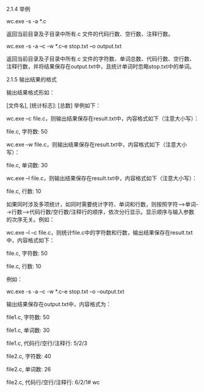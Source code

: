 2.1.4 举例

wc.exe -s -a *.c

返回当前目录及子目录中所有.c 文件的代码行数、空行数、注释行数。

wc.exe -s -a –c -w *.c–e stop.txt –o output.txt

返回当前目录及子目录中所有.c 文件的字符数、单词总数、代码行数、空行数、注释行数，并将结果保存在output.txt中，且统计单词时忽略stop.txt中的单词。

2.1.5 输出结果的格式

输出结果格式形如：

[文件名], [统计标志]: [总数]
举例如下：

wc.exe –c file.c，则输出结果保存在result.txt中，内容格式如下（注意大小写）：

file.c, 字符数: 50

wc.exe –w file.c，则输出结果保存在result.txt中，内容格式如下（注意大小写）：

file.c, 单词数: 30

wc.exe –l file.c，则输出结果保存在result.txt中，内容格式如下（注意大小写）：

file.c, 行数: 10

 如果同时涉及多项统计，如同时需要统计字符、单词和行数，则按照字符-->单词-->行数-->代码行数/空行数/注释行的顺序，依次分行显示。显示顺序与输入参数的次序无关。例如：

wc.exe –l –c file.c，则统计file.c中的字符数和行数，输出结果保存在result.txt中，内容格式如下：

file.c, 字符数: 50

file.c, 行数: 10

 例如：

wc.exe -s -a –c -w *.c–e stop.txt –o –output.txt

输出结果保存在output.txt中，内容格式为：

file1.c, 字符数: 50

file1.c, 单词数: 30

file1.c, 代码行/空行/注释行: 5/2/3

file2.c, 字符数: 40

file2.c, 单词数: 26

file2.c, 代码行/空行/注释行: 6/2/1# wc
